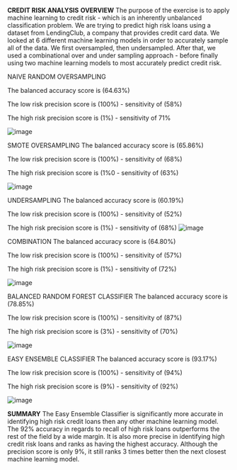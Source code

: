 
**CREDIT RISK ANALYSIS**
**OVERVIEW**
The purpose of the exercise is to apply machine learning to credit risk - which is an inherently unbalanced classification problem.  We are trying to predict high risk loans using a dataset from LendingClub, a company that provides credit card data.  We looked at 6 different machine learning models in order to accurately sample all of the data.  We first oversampled, then undersampled.  After that, we used a combinational over and under sampling approach - before finally using two machine learning models to most accurately predict credit risk.



NAIVE RANDOM OVERSAMPLING 

 The balanced accuracy score is (64.63%) 
 
 The low risk precision score is (100%) - sensitivity of (58%) 
 
 The high risk precision score is (1%) - sensitivity of 71%
 


![image](https://user-images.githubusercontent.com/91917546/160301393-3d55717b-b98e-4f90-861c-ade8ed11c334.png)


SMOTE OVERSAMPLING
 The balanced accuracy score is (65.86%) 
 
 The low risk precision score is (100%) - sensitivity of (68%) 
 
 The high risk precision score is (1%0 - sensitivity of (63%)
 
 
![image](https://user-images.githubusercontent.com/91917546/160301424-e75725c4-8b51-496a-8c11-bcfba2e5aad8.png)

UNDERSAMPLING
 The balanced accuracy score is (60.19%) 
 
 The low risk precision score is (100%) - sensitivity of (52%) 
 
  The high risk precision score is (1%) - sensitivity of (68%) 
![image](https://user-images.githubusercontent.com/91917546/160301450-23852f27-00c5-45ba-b1af-fc8f19ad03fd.png)

COMBINATION
 The balanced accuracy score is (64.80%) 
 
 The low risk precision score is (100%) - sensitivity of (57%) 
 
 The high risk precision score is (1%) - sensitivity of (72%) 
 
 
![image](https://user-images.githubusercontent.com/91917546/160301561-d8524931-924f-47e7-aa25-530d92214a68.png)


BALANCED RANDOM FOREST CLASSIFIER 
 The balanced accuracy score is (78.85%) 
 
 The low risk precision score is (100%) - sensitivity of (87%) 
 
 The high risk precision score is (3%) - sensitivity of (70%)
 
 
![image](https://user-images.githubusercontent.com/91917546/160301595-bbd7bbb8-482b-4b72-aedf-ed6c22a4cc7b.png)

EASY ENSEMBLE CLASSIFIER
 The balanced accuracy score is (93.17%) 
 
 The low risk precision score is (100%) - sensitivity of (94%) 
 
 The high risk precision score is (9%) - sensitivity of (92%)


![image](https://user-images.githubusercontent.com/91917546/160301626-01ac63c8-8ac9-4b7b-9ae5-bc862da25097.png)




**SUMMARY**
The Easy Ensemble Classifier is significantly more accurate in identifying high risk credit loans then any other machine learning model.  The 92% accuracy in regards to recall of high risk loans outperforms the rest of the field by a wide margin.  It is also more precise in identifying high credit risk loans and ranks as having the highest accuracy.  Although the precision score is only 9%, it still ranks 3 times better then the next closest machine learning model.  
